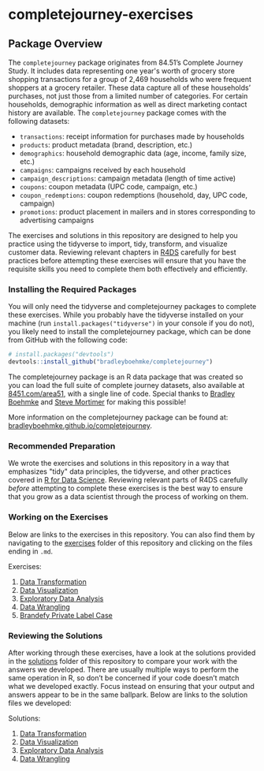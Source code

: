 # completejourney-exercises

## Package Overview
The `completejourney` package originates from 84.51’s Complete Journey Study. It
includes data representing one year's worth of grocery store shopping
transactions for a group of 2,469 households who were frequent shoppers at a
grocery retailer. These data capture all of these households’ purchases, not
just those from a limited number of categories. For certain households,
demographic information as well as direct marketing contact history are
available. The `completejourney` package comes with the following datasets:

- `transactions`: receipt information for purchases made by households
- `products`: product metadata (brand, description, etc.)
- `demographics`: household demographic data (age, income, family size, etc.)
- `campaigns`: campaigns received by each household
- `campaign_descriptions`: campaign metadata (length of time active)
- `coupons`: coupon metadata (UPC code, campaign, etc.)
- `coupon_redemptions`: coupon redemptions (household, day, UPC code, campaign)
- `promotions`: product placement in mailers and in stores corresponding to
advertising campaigns

The exercises and solutions in this repository are designed to help you practice
using the tidyverse to import, tidy, transform, and visualize customer data.
Reviewing relevant chapters in [R4DS][r4ds] carefully for best practices before
attempting these exercises will ensure that you have the requisite skills you
need to complete them both effectively and efficiently.

### Installing the Required Packages
You will only need the tidyverse and completejourney packages to complete these
exercises. While you probably have the tidyverse installed on your machine (run
`install.packages("tidyverse")` in your console if you do not), you likely need
to install the completejourney package, which can be done from GitHub with the
following code:

``` r
# install.packages("devtools")
devtools::install_github("bradleyboehmke/completejourney")
```

The completejourney package is an R data package that was created so you can
load the full suite of complete journey datasets, also available at
[8451.com/area51][area51], with a single line of code. Special thanks to
[Bradley Boehmke][brad] and [Steve Mortimer][steve] for making this possible!

More information on the completejourney package can be found at:
[bradleyboehmke.github.io/completejourney][completejourney].

### Recommended Preparation
We wrote the exercises and solutions in this repository in a way that emphasizes
"tidy" data principles, the tidyverse, and other practices covered in [R for
Data Science][r4ds]. Reviewing relevant parts of R4DS carefully *before*
attempting to complete these exercises is the best way to ensure that you grow
as a data scientist through the process of working on them.

### Working on the Exercises
Below are links to the exercises in this repository. You can also find them by
navigating to the [exercises][exercises] folder of this repository and clicking
on the files ending in `.md`.

Exercises:

 1. [Data Transformation][data transformation exercises]
 2. [Data Visualization][data visualization exercises]
 3. [Exploratory Data Analysis][eda exercises]
 4. [Data Wrangling][data wrangling exercises]
 5. [Brandefy Private Label Case][brandefy case exercises]

### Reviewing the Solutions
After working through these exercises, have a look at the solutions provided in
the [solutions][solutions] folder of this repository to compare your work with
the answers we developed. There are usually multiple ways to perform the same
operation in R, so don’t be concerned if your code doesn’t match what we
developed exactly. Focus instead on ensuring that your output and answers appear
to be in the same ballpark. Below are links to the solution files we developed:

Solutions:

 1. [Data Transformation][data transformation solutions]
 2. [Data Visualization][data visualization solutions]
 3. [Exploratory Data Analysis][eda solutions]
 4. [Data Wrangling][data wrangling solutions]
<!---
 5. [Brandefy Private Label Case][brandefy case solutions]
-->

[brandefy case exercises]: https://github.com/GCOM7140/completejourney-exercises/blob/master/exercises/05-brandefy-private-label-case-exercises.md#brandefy-private-label-case-exercises
[brandefy case solutions]: https://github.com/GCOM7140/completejourney-exercises/blob/master/solutions/05-brandefy-private-label-case-solutions.md#brandefy-private-label-case-solutions
[data transformation exercises]: https://github.com/GCOM7140/completejourney-exercises/blob/master/exercises/01-data-transformation-exercises.md#data-transformation-exercises
[data transformation solutions]: https://github.com/GCOM7140/completejourney-exercises/blob/master/solutions/01-data-transformation-solutions.md#data-transformation-solutions
[data visualization exercises]: https://github.com/GCOM7140/completejourney-exercises/blob/master/exercises/02-data-visualization-exercises.md#data-visualization-exercises
[data visualization solutions]: https://github.com/GCOM7140/completejourney-exercises/blob/master/solutions/02-data-visualization-solutions.md#data-visualization-solutions
[data wrangling exercises]: https://github.com/GCOM7140/completejourney-exercises/blob/master/exercises/04-data-wrangling-exercises.md#data-wrangling-exercises
[data wrangling solutions]: https://github.com/GCOM7140/completejourney-exercises/blob/master/solutions/04-data-wrangling-solutions.md#data-wrangling-solutions
[eda exercises]: https://github.com/GCOM7140/completejourney-exercises/blob/master/exercises/03-exploratory-data-analysis-exercises.md#exploratory-data-analysis-eda-exercises
[eda solutions]: https://github.com/GCOM7140/completejourney-exercises/blob/master/solutions/03-exploratory-data-analysis-solutions.md#exploratory-data-analysis-eda-solutions
[area51]: https://www.8451.com/area51/
[brad]: https://github.com/bradleyboehmke
[completejourney]: https://bradleyboehmke.github.io/completejourney/
[exercises]: https://github.com/GCOM7140/completejourney-exercises/tree/master/exercises
[r4ds]: http://r4ds.had.co.nz/index.html
[steve]: https://github.com/StevenMMortimer
[solutions]: https://github.com/GCOM7140/completejourney-exercises/tree/master/solutions